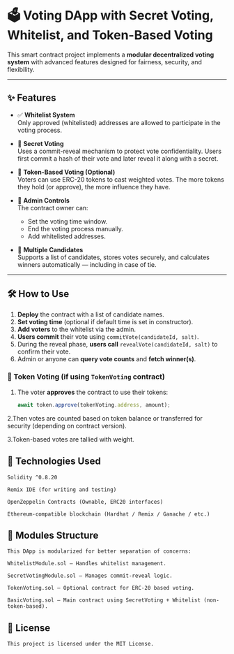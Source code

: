 # 🗳️ Voting DApp with Secret Voting, Whitelist, and Token-Based Voting

This smart contract project implements a **modular decentralized voting system** with advanced features designed for fairness, security, and flexibility.

---

## ✨ Features

- ✅ **Whitelist System**  
  Only approved (whitelisted) addresses are allowed to participate in the voting process.

- 🔐 **Secret Voting**  
  Uses a commit-reveal mechanism to protect vote confidentiality. Users first commit a hash of their vote and later reveal it along with a secret.

- 🎫 **Token-Based Voting (Optional)**  
  Voters can use ERC-20 tokens to cast weighted votes. The more tokens they hold (or approve), the more influence they have.

- 👑 **Admin Controls**  
  The contract owner can:
  - Set the voting time window.
  - End the voting process manually.
  - Add whitelisted addresses.

- 👥 **Multiple Candidates**  
  Supports a list of candidates, stores votes securely, and calculates winners automatically — including in case of tie.

---

## 🛠️ How to Use

1. **Deploy** the contract with a list of candidate names.
2. **Set voting time** (optional if default time is set in constructor).
3. **Add voters** to the whitelist via the admin.
4. **Users commit** their vote using `commitVote(candidateId, salt)`.
5. During the reveal phase, **users call** `revealVote(candidateId, salt)` to confirm their vote.
6. Admin or anyone can **query vote counts** and **fetch winner(s)**.

### 🔁 Token Voting (if using `TokenVoting` contract)
1. The voter **approves** the contract to use their tokens:
   ```js
   await token.approve(tokenVoting.address, amount);

2.Then votes are counted based on token balance or transferred for security (depending on contract version).

3.Token-based votes are tallied with weight.

## 🔧 Technologies Used
    Solidity ^0.8.20

    Remix IDE (for writing and testing)

    OpenZeppelin Contracts (Ownable, ERC20 interfaces)

    Ethereum-compatible blockchain (Hardhat / Remix / Ganache / etc.)

## 📁 Modules Structure
    This DApp is modularized for better separation of concerns:

    WhitelistModule.sol – Handles whitelist management.

    SecretVotingModule.sol – Manages commit-reveal logic.

    TokenVoting.sol – Optional contract for ERC-20 based voting.

    BasicVoting.sol – Main contract using SecretVoting + Whitelist (non-token-based).

## 📄 License
    This project is licensed under the MIT License.